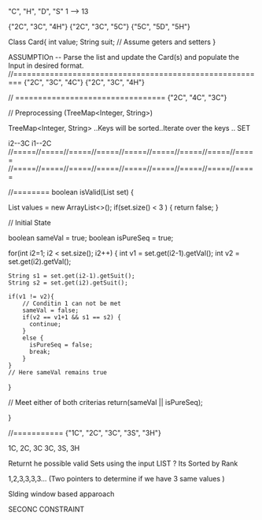 "C", "H", "D", "S"
1 --> 13

{"2C", "3C", "4H"}
{"2C", "3C", "5C"}
{"5C", "5D", "5H"}

Class Card{
int value;
String suit;
// Assume geters and setters
}

ASSUMPTIOn -- Parse the list and update the Card(s) and populate the Input in desired format.
//========================================================
{"2C", "3C", "4C"}
{"2C", "3C", "4H"}

// =================================
{"2C", "4C", "3C"}

// Preprocessing (TreeMap<Integer, String>)

TreeMap<Integer, String> ..Keys will be sorted..Iterate over the keys .. SET

i2--3C
i1--2C
//=====//=====//=====//=====//=====//=====//=====//=====//=====
//=====//=====//=====//=====//=====//=====//=====//=====//=====

//========
boolean isValid(List<Card> set) {

List<Integer> values = new ArrayList<>();
if(set.size() < 3 ) {
return false;
}

// Initial State

boolean sameVal = true;
boolean isPureSeq = true;

for(int i2=1; i2 < set.size(); i2++) {
int v1 = set.get(i2-1).getVal();
int v2 = set.get(i2).getVal();

    String s1 = set.get(i2-1).getSuit();
    String s2 = set.get(i2).getSuit();
    
    if(v1 != v2){
        // Conditin 1 can not be met
        sameVal = false;
        if(v2 == v1+1 && s1 == s2) {
          continue;
        }
        else {
          isPureSeq = false;
          break;
        }
    }
    // Here sameVal remains true

}

// Meet either of both criterias
return(sameVal || isPureSeq);

}

//===========
{"1C", "2C", "3C", "3S", "3H"}

1C, 2C, 3C
3C, 3S, 3H

Returnt he possible valid Sets using the input LIST ?
Its Sorted by Rank

1,2,3,3,3,3... (Two pointers to determine if we have 3 same values )

Slding window based apparoach

SECONC CONSTRAINT
